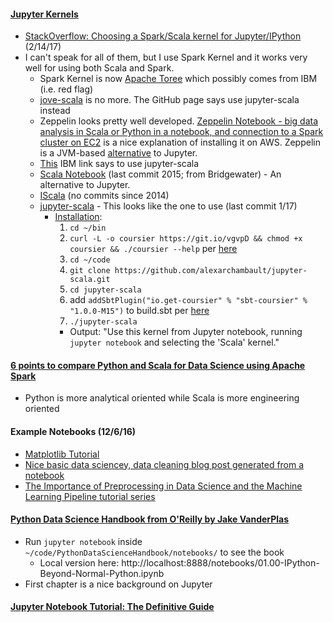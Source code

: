 #### [Jupyter Kernels](https://github.com/jupyter/jupyter/wiki/Jupyter-kernels)
* [StackOverflow: Choosing a Spark/Scala kernel for Jupyter/IPython](http://stackoverflow.com/questions/32858203/choose-spark-scala-kernel-for-jupyter-ipython) (2/14/17)
* I can't speak for all of them, but I use Spark Kernel and it works very well for using both Scala and Spark.
  * Spark Kernel is now [Apache Toree](https://developer.ibm.com/open/openprojects/apache-toree/) which possibly comes from IBM (i.e. red flag)
  * [jove-scala](http://people.duke.edu/~ccc14/sta-663/Jupyter.html) is no more.  The GitHub page says use jupyter-scala instead
  * Zeppelin looks pretty well developed.  [Zeppelin Notebook - big data analysis in Scala or Python in a notebook, and connection to a Spark cluster on EC2](http://christopher5106.github.io/big/data/2015/07/03/iPython-Jupyter-Spark-Notebook-and-Zeppelin-comparison-for-big-data-in-scala-and-python-for-spark-clusters.html) is a nice explanation of installing it on AWS.  Zeppelin is a JVM-based [alternative](https://github.com/alexarchambault/jupyter-scala) to Jupyter.
  * [This](https://developer.ibm.com/hadoop/2016/05/04/install-jupyter-notebook-spark/) IBM link says to use jupyter-scala
  * [Scala Notebook](https://github.com/Bridgewater/scala-notebook) (last commit 2015; from Bridgewater) - An alternative to Jupyter.
  * [IScala](https://github.com/mattpap/IScala) (no commits since 2014)
  * [jupyter-scala](https://github.com/alexarchambault/jupyter-scala) - This looks like the one to use (last commit 1/17)
    * [Installation](https://github.com/alexarchambault/jupyter-scala):
      1. `cd ~/bin`
      2. `curl -L -o coursier https://git.io/vgvpD && chmod +x coursier && ./coursier --help` per [here](https://github.com/alexarchambault/coursier)
      3. `cd ~/code`
      4. `git clone https://github.com/alexarchambault/jupyter-scala.git`
      5. `cd jupyter-scala`
      6. add `addSbtPlugin("io.get-coursier" % "sbt-coursier" % "1.0.0-M15")` to build.sbt per [here](https://github.com/alexarchambault/coursier)
      7. `./jupyter-scala`
        * Output: "Use this kernel from Jupyter notebook, running `jupyter notebook` and selecting the 'Scala' kernel."

#### [6 points to compare Python and Scala for Data Science using Apache Spark](https://datasciencevademecum.wordpress.com/2016/01/28/6-points-to-compare-python-and-scala-for-data-science-using-apache-spark/)
* Python is more analytical oriented while Scala is more engineering oriented

#### Example Notebooks (12/6/16)
* [Matplotlib Tutorial](http://nbviewer.jupyter.org/github/jrjohansson/scientific-python-lectures/blob/master/Lecture-4-Matplotlib.ipynb)
* [Nice basic data sciencey, data cleaning blog post generated from a notebook](http://danielfrg.com/blog/2013/03/07/kaggle-bulldozers-basic-cleaning/)
* [The Importance of Preprocessing in Data Science and the Machine Learning Pipeline tutorial series](https://www.datacamp.com/community/tutorials/the-importance-of-preprocessing-in-data-science-and-the-machine-learning-pipeline-i-centering-scaling-and-k-nearest-neighbours#gs.nPFcZ2s)

#### [Python Data Science Handbook from O'Reilly by Jake VanderPlas](https://github.com/jakevdp/PythonDataScienceHandbook)
* Run `jupyter notebook` inside `~/code/PythonDataScienceHandbook/notebooks/` to see the book
  * Local version here: http://localhost:8888/notebooks/01.00-IPython-Beyond-Normal-Python.ipynb
* First chapter is a nice background on Jupyter

#### [Jupyter Notebook Tutorial: The Definitive Guide](https://www.datacamp.com/community/tutorials/tutorial-jupyter-notebook?utm_campaign=Data%2BElixir&utm_medium=email&utm_source=Data_Elixir_107#gs.JClrSzA)

